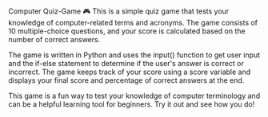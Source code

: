 Computer Quiz-Game 🎮
This is a simple quiz game that tests your knowledge of computer-related terms and acronyms. The game consists of 10 multiple-choice questions, and your score is calculated based on the number of correct answers.

The game is written in Python and uses the input() function to get user input and the if-else statement to determine if the user's answer is correct or incorrect. The game keeps track of your score using a score variable and displays your final score and percentage of correct answers at the end.

This game is a fun way to test your knowledge of computer terminology and can be a helpful learning tool for beginners. Try it out and see how you do!
